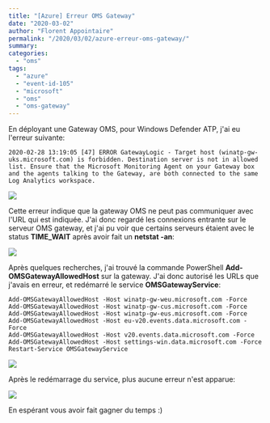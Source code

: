 ```yaml
---
title: "[Azure] Erreur OMS Gateway"
date: "2020-03-02"
author: "Florent Appointaire"
permalink: "/2020/03/02/azure-erreur-oms-gateway/"
summary: 
categories: 
  - "oms"
tags: 
  - "azure"
  - "event-id-105"
  - "microsoft"
  - "oms"
  - "oms-gateway"
---
```

En déployant une Gateway OMS, pour Windows Defender ATP, j'ai eu l'erreur suivante:

```
2020-02-28 13:19:05 [47] ERROR GatewayLogic - Target host (winatp-gw-uks.microsoft.com) is forbidden. Destination server is not in allowed list. Ensure that the Microsoft Monitoring Agent on your Gateway box and the agents talking to the Gateway, are both connected to the same Log Analytics workspace.
```

![](https://cloudyjourney.fr/wp-content/uploads/2020/02/image-1.png)

Cette erreur indique que la gateway OMS ne peut pas communiquer avec l'URL qui est indiquée. J'ai donc regardé les connexions entrante sur le serveur OMS gateway, et j'ai pu voir que certains serveurs étaient avec le status **TIME\_WAIT** après avoir fait un **netstat -an**:

![](https://cloudyjourney.fr/wp-content/uploads/2020/02/image.png)

Après quelques recherches, j'ai trouvé la commande PowerShell **Add-OMSGatewayAllowedHost** sur la gateway. J'ai donc autorisé les URLs que j'avais en erreur, et redémarré le service **OMSGatewayService**:

```
Add-OMSGatewayAllowedHost -Host winatp-gw-weu.microsoft.com -Force
Add-OMSGatewayAllowedHost -Host winatp-gw-cus.microsoft.com -Force
Add-OMSGatewayAllowedHost -Host winatp-gw-eus.microsoft.com -Force
Add-OMSGatewayAllowedHost -Host eu-v20.events.data.microsoft.com -Force
Add-OMSGatewayAllowedHost -Host v20.events.data.microsoft.com -Force
Add-OMSGatewayAllowedHost -Host settings-win.data.microsoft.com -Force
Restart-Service OMSGatewayService 
```

![](https://cloudyjourney.fr/wp-content/uploads/2020/02/image-2.png)

Après le redémarrage du service, plus aucune erreur n'est apparue:

![](https://cloudyjourney.fr/wp-content/uploads/2020/02/image-3.png)

En espérant vous avoir fait gagner du temps :)